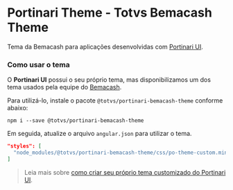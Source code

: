 # Portinari Theme - Totvs Bemacash Theme

Tema da Bemacash para aplicações desenvolvidas com [Portinari UI](http://portinari.io).

### Como usar o tema

O **Portinari UI** possui o seu próprio tema, mas disponibilizamos um dos tema usados pela equipe do
[Bemacash][bemacash].

Para utilizá-lo, instale o pacote `@totvs/portinari-bemacash-theme` conforme abaixo:

```
npm i --save @totvs/portinari-bemacash-theme
```

Em seguida, atualize o arquivo `angular.json` para utilizar o tema.

```json
"styles": [
  "node_modules/@totvs/portinari-bemacash-theme/css/po-theme-custom.min.css"
]
```

> Leia mais sobre [como criar seu próprio tema customizado do Portinari UI][create-theme-customization].

[bemacash]: https://bemacash.com.br
[create-theme-customization]: https://portinari.io/guides/create-theme-customization
